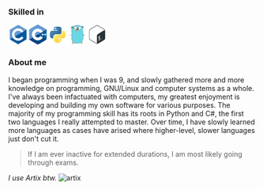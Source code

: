 ### Skilled in

<img src="https://raw.githubusercontent.com/devicons/devicon/master/icons/c/c-original.svg" alt="c" width="40" height="40"/><img src="https://raw.githubusercontent.com/devicons/devicon/master/icons/cplusplus/cplusplus-original.svg" alt="cpp" width="40" height="40"/><img src="https://raw.githubusercontent.com/devicons/devicon/master/icons/python/python-original.svg" alt="python" width="40" height="40"/><img src="https://raw.githubusercontent.com/devicons/devicon/master/icons/go/go-original.svg" alt="go" width="40" height="40"/><img src="https://raw.githubusercontent.com/devicons/devicon/master/icons/bash/bash-original.svg" alt="bash" width="40" height="40"/>

### About me

I began programming when I was 9, and slowly gathered more and more knowledge on programming, GNU/Linux and computer systems as a whole.
I've always been infactuated with computers, my greatest enjoyment is developing and building my own software for various purposes. The majority of my programming skill has its roots in Python and C#, the first two languages I really attempted to master. Over time, I have slowly learned more languages as cases have arised where higher-level, slower languages just don't cut it.

> If I am ever inactive for extended durations, I am most likely going through exams.

*I use Artix btw.* <img src="https://static-00.iconduck.com/assets.00/artix-icon-500x512-e5st20aa.png" alt="artix" width="25" height="25">
